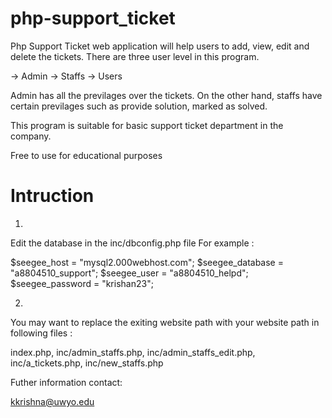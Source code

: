 php-support_ticket
====================
Php Support Ticket web application will help users to add, view, edit and delete the tickets. There are three user level in this program.

-> Admin
-> Staffs
-> Users

Admin has all the previlages over the tickets. On the other hand, staffs have certain previlages such as provide solution, marked as solved.

This program is suitable for basic support ticket department in the company. 

Free to use for educational purposes

Intruction
=============
01)

Edit the database in the inc/dbconfig.php file
For example : 

$seegee_host = "mysql2.000webhost.com";
$seegee_database = "a8804510_support";
$seegee_user = "a8804510_helpd";
$seegee_password = "krishan23";

02)

You may want to replace the exiting website path with your website path in following files :

index.php, inc/admin_staffs.php, inc/admin_staffs_edit.php, inc/a_tickets.php, inc/new_staffs.php

Futher information contact:

kkrishna@uwyo.edu 

